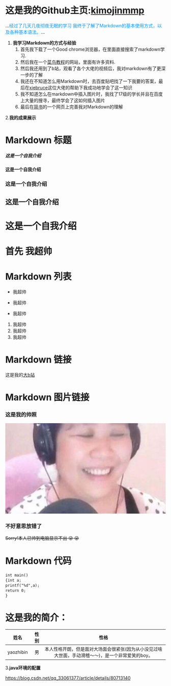 # 这是我的Github主页:[kimojinmmp][1]

[1]:https://github.com/kimojinmmp

...<font color=#0099ff>经过了几天几夜彻夜无眠的学习
我终于了解了Markdown的基本使用方式，以及各种基本语法。</font>...

1. **我学习Markdown的方式与经验**  
    1. 首先我下载了一个Good chrome浏览器，在里面直接搜索了markdown学习.  
    2. 然后我在一个[菜鸟教程][2]的网站，里面有许多资料.    
    3. 然后我还用到了b站，观看了各个大佬的视频后，我对markdown有了更深一步的了解  
    4. 我还在不知道怎么用Markdown时，去百度贴吧找了一下我要的答案，最后在[xiebruce][3]这位大佬的帮助下我成功地学会了这一知识
    5. 我不知道怎么在markdown中插入图片时，我找了17级的学长并且在百度上大量的搜寻，最终学会了这如何插入图片  
    6. 最后在[简书][5]的一个网页上完善我对Markdown的理解

[5]:https://www.jianshu.com/p/40ba812dd973

2.**我的成果展示**  
# Markdown 标题
##### 这是一个自我介绍    
#### 这是一个自我介绍  
### 这是一个自我介绍  
## 这是一个自我介绍  
# 这是一个自我介绍  
# 首先 我超帅  
# Markdown 列表  
* 我超帅  
- 我超帅  
+ 我超帅  
1. 我超帅
2. 我超帅
3. 我超帅  
# Markdown 链接 
这是我的[大b站][6]
  
[6]:https://www.bilibili.com/  
# Markdown 图片链接
### 这是我的帅照
![我真帅](https://github.com/kimojinmmp/19517yzb/blob/master/172f1135b1bd5638368a6d0ba0f259f9%20(1).jpg)

### 不好意思放错了  
~~Sorry!本人已帅到电脑显示不出 :stuck_out_tongue_winking_eye: :stuck_out_tongue_winking_eye:~~
# Markdown 代码  
```#include<stdio.h>
int main()
{int a;
printf("%d",a);
return 0;
}
```  

# 这是我的简介：
 
| 姓名 | 性别 | 性格 |
| :----: | ----: | :----: |
| yaozhibin | 男 | 本人性格开朗，但是面对大场面会很紧张(因为从小没见过啥大世面，手动滑稽～～)，是一个非常爱笑的boy。 |

[2]:https://www.runoob.com/markdown/md-title.html
[3]: https://github.com/xiebruce/PicUploader

3.**java环境的配置**

https://blog.csdn.net/qq_33061377/article/details/80713140
